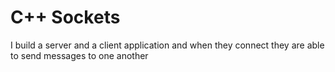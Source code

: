 # C++ Sockets
I build a server and a client application and when they connect they are able to send messages to one another
